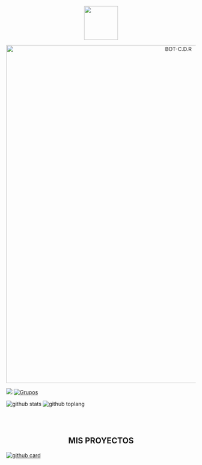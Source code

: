 <p align="center"> 
<a href="https://github.com/elrebelde21"><img src="http://readme-typing-svg.herokuapp.com?font=mono&size=17&duration=4000&color=00CC00&center=falso&vCenter=falso&lines=BIEN+ BENIDO+👺;A+ESTE+HERMOSO+Y+SUCULENTO+PERFIL.+%F0%9F%92%96" height="90px"></a> 
</p>
<p align="center">
<img src="https://telegra.ph/file/addf80dc3c8ffd5db8a47.png" alt="BOT-C.D.R" width="900"/>
</p>

<a href="https://wa.me/50369907657" target="blank"><img src="https://img.shields.io/badge/Creador-33FF00?style=for-the-badge&logo=whatsapp&logoColor=red" /></a>
[![Grupos](https://img.shields.io/badge/Grupo-33FF00?style=for-the-badge&logo=whatsapp&logoColor=red)](https://chat.whatsapp.com/DX4KAYmJxRoHWdAUPJX5Dn) 

![github stats](https://github-readme-stats.vercel.app/api?username=REYES2006&show_icons=true&theme=chartreuse-dark)
![github toplang](https://github-readme-stats.vercel.app/api/top-langs/?username=REYES2006&layout=compact&theme=chartreuse-dark)

<br><br>
</a>

</div>
<h2 align="center"> MIS PROYECTOS </h2>

<a href="https://github.com/REYES2006/BOT-C.D.R">![github card](https://github-readme-stats.vercel.app/api/pin/?username=REYES2006&repo=BOT-C.D.R&theme=merko)</a>
